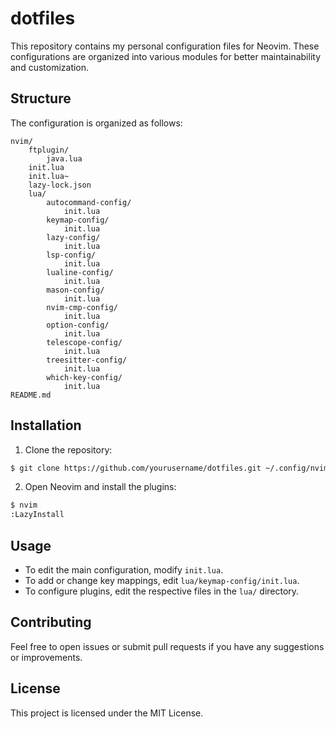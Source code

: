 # dotfiles

This repository contains my personal configuration files for Neovim. These configurations are organized into various modules for better maintainability and customization.

## Structure

The configuration is organized as follows:

```
nvim/
	ftplugin/
		java.lua
	init.lua
	init.lua~
	lazy-lock.json
	lua/
		autocommand-config/
			init.lua
		keymap-config/
			init.lua
		lazy-config/
			init.lua
		lsp-config/
			init.lua
		lualine-config/
			init.lua
		mason-config/
			init.lua
		nvim-cmp-config/
			init.lua
		option-config/
			init.lua
		telescope-config/
			init.lua
		treesitter-config/
			init.lua
		which-key-config/
			init.lua
README.md
```

## Installation

1. Clone the repository:

```sh
$ git clone https://github.com/yourusername/dotfiles.git ~/.config/nvim
```

2. Open Neovim and install the plugins:

```sh
$ nvim
:LazyInstall
```

## Usage

- To edit the main configuration, modify `init.lua`.
- To add or change key mappings, edit `lua/keymap-config/init.lua`.
- To configure plugins, edit the respective files in the `lua/` directory.

## Contributing

Feel free to open issues or submit pull requests if you have any suggestions or improvements.

## License

This project is licensed under the MIT License.

